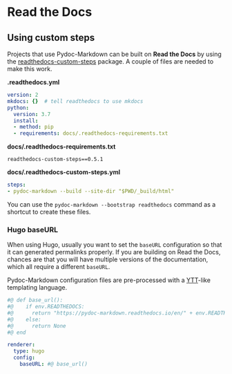 # Read the Docs

  [readthedocs-custom-steps]: https://pypi.org/project/readthedocs-custom-steps/

## Using custom steps

Projects that use Pydoc-Markdown can be built on __Read the Docs__ by using the
[readthedocs-custom-steps][] package. A couple of files are needed to make this work.

__.readthedocs.yml__

```yml
version: 2
mkdocs: {}  # tell readthedocs to use mkdocs
python:
  version: 3.7
  install:
  - method: pip
  - requirements: docs/.readthedocs-requirements.txt
```

__docs/.readthedocs-requirements.txt__

```
readthedocs-custom-steps==0.5.1
```

__docs/.readthedocs-custom-steps.yml__

```yml
steps:
- pydoc-markdown --build --site-dir "$PWD/_build/html"
```

You can use the `pydoc-markdown --bootstrap readthedocs` command as a shortcut to create
these files.

### Hugo baseURL

When using Hugo, usually you want to set the `baseURL` configuration so that it can generated
permalinks properly. If you are building on Read the Docs, chances are that you will have
multiple versions of the documentation, which all require a different `baseURL`.

Pydoc-Markdown configuration files are pre-processed with a [YTT][]-like templating language.

  [YTT]: https://get-ytt.io/

```yml
#@ def base_url():
#@    if env.READTHEDOCS:
#@      return "https://pydoc-markdown.readthedocs.io/en/" + env.READTHEDOCS_VERSION + "/"
#@    else:
#@      return None
#@ end

renderer:
  type: hugo
  config:
    baseURL: #@ base_url()
```
